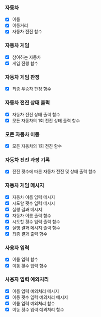 
### 자동차
- [x] 이름
- [x] 이동거리
- [x] 자동차 전진 함수

### 자동차 게임
- [x] 참여하는 자동차
- [x] 게임 진행 함수

### 자동차 게임 판정
- [x] 최종 우승자 판정 함수

### 자동차 전진 상태 출력
- [x] 자동차 전진 상태 출력 함수
- [x] 모든 자동차의 1회 전진 상태 출력 함수

### 모든 자동차 이동
- [x] 모든 자동차의 1회 전진 함수

### 자동차 전진 과정 기록
- [x] 전진 횟수에 따른 자동차 전진 및 상태 출력 함수

### 자동차 게임 메시지
- [x] 자동차 이름 입력 메시지
- [x] 시도할 횟수 입력 메시지
- [x] 실행 결과 메시지
- [x] 자동차 이름 출력 함수
- [x] 시도할 횟수 입력 출력 함수
- [x] 실행 결과 메시지 출력 함수
- [x] 최종 결과 출력 함수

### 사용자 입력
- [x] 이름 입력 함수
- [x] 이동 횟수 입력 함수

### 사용자 입력 예외처리
- [x] 이름 입력 예외처리 메시지
- [x] 이동 횟수 입력 예외처리 메시지
- [x] 이름 입력 예외처리 함수
- [x] 이동 횟수 입력 예외처리 함수